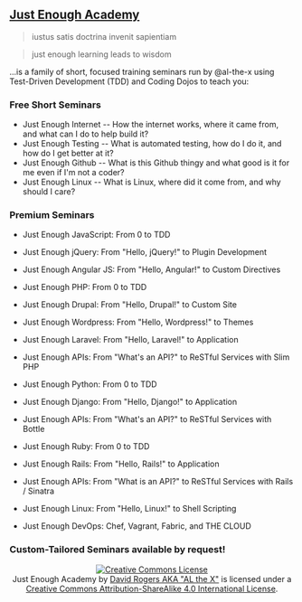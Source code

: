 ## [Just Enough Academy](http://justenoughacademy.com/)

> iustus satis doctrina invenit sapientiam

> just enough learning leads to wisdom

...is a family of short, focused training seminars run by @al-the-x using Test-Driven Development (TDD) and Coding Dojos to teach you:

### Free Short Seminars

* Just Enough Internet -- How the internet works, where it came from, and what can I do to help build it?
* Just Enough Testing -- What is automated testing, how do I do it, and how do I get better at it?
* Just Enough Github -- What is this Github thingy and what good is it for me even if I'm not a coder?
* Just Enough Linux -- What is Linux, where did it come from, and why should I care?

### Premium Seminars

* Just Enough JavaScript: From 0 to TDD
* Just Enough jQuery: From "Hello, jQuery!" to Plugin Development
* Just Enough Angular JS: From "Hello, Angular!" to Custom Directives


* Just Enough PHP: From 0 to TDD
* Just Enough Drupal: From "Hello, Drupal!" to Custom Site
* Just Enough Wordpress: From "Hello, Wordpress!" to Themes
* Just Enough Laravel: From "Hello, Laravel!" to Application
* Just Enough APIs: From "What's an API?" to ReSTful Services with Slim PHP


* Just Enough Python: From 0 to TDD
* Just Enough Django: From "Hello, Django!" to Application
* Just Enough APIs: From "What's an API?" to ReSTful Services with Bottle


* Just Enough Ruby: From 0 to TDD
* Just Enough Rails: From "Hello, Rails!" to Application
* Just Enough APIs: From "What is an API?" to ReSTful Services with Rails / Sinatra


* Just Enough Linux: From "Hello, Linux!" to Shell Scripting
* Just Enough DevOps: Chef, Vagrant, Fabric, and THE CLOUD

### Custom-Tailored Seminars available by request!

<div align="center">
<a rel="license" href="http://creativecommons.org/licenses/by-sa/4.0/"><img alt="Creative Commons License" style="border-width:0" src="http://i.creativecommons.org/l/by-sa/4.0/80x15.png" /></a><br /><span xmlns:dct="http://purl.org/dc/terms/" property="dct:title">Just Enough Academy</span> by <a xmlns:cc="http://creativecommons.org/ns#" href="http://github.com/al-the-x/just-enough" property="cc:attributionName" rel="cc:attributionURL">David Rogers AKA "AL the X"</a> is licensed under a <a rel="license" href="http://creativecommons.org/licenses/by-sa/4.0/">Creative Commons Attribution-ShareAlike 4.0 International License</a>.
</div>
